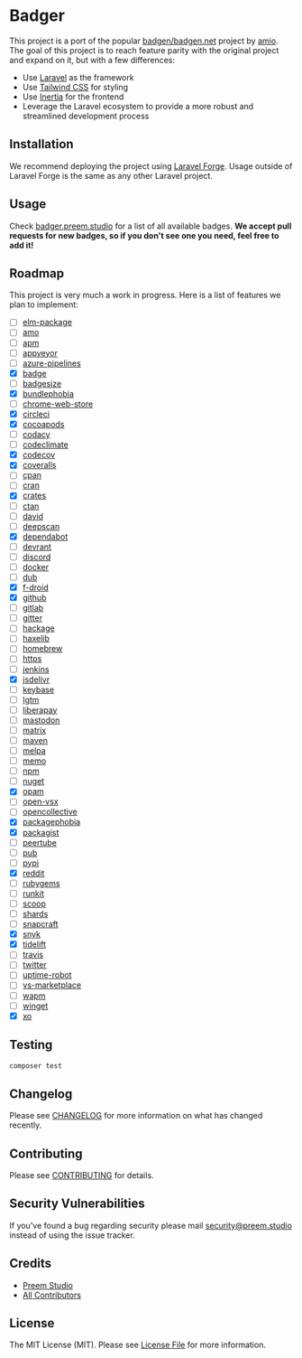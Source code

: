 # Badger

This project is a port of the popular [badgen/badgen.net](https://github.com/badgen/badgen.net) project by [amio](https://github.com/amio). The goal of this project is to reach feature parity with the original project and expand on it, but with a few differences:

- Use [Laravel](https://laravel.com) as the framework
- Use [Tailwind CSS](https://tailwindcss.com) for styling
- Use [Inertia](https://inertiajs.com) for the frontend
- Leverage the Laravel ecosystem to provide a more robust and streamlined development process

## Installation

We recommend deploying the project using [Laravel Forge](https://forge.laravel.com). Usage outside of Laravel Forge is the same as any other Laravel project.

## Usage

Check [badger.preem.studio](https://badger.preem.studio) for a list of all available badges. **We accept pull requests for new badges, so if you don't see one you need, feel free to add it!**

## Roadmap

This project is very much a work in progress. Here is a list of features we plan to implement:

- [ ] [elm-package](https://github.com/badgen/badgen.net/blob/master/api/elm-package.ts)
- [ ] [amo](https://github.com/badgen/badgen.net/blob/master/api/amo.ts)
- [ ] [apm](https://github.com/badgen/badgen.net/blob/master/api/apm.ts)
- [ ] [appveyor](https://github.com/badgen/badgen.net/blob/master/api/appveyor.ts)
- [ ] [azure-pipelines](https://github.com/badgen/badgen.net/blob/master/api/azure-pipelines.ts)
- [x] [badge](https://github.com/badgen/badgen.net/blob/master/api/badge.ts)
- [ ] [badgesize](https://github.com/badgen/badgen.net/blob/master/api/badgesize.ts)
- [x] [bundlephobia](https://github.com/badgen/badgen.net/blob/master/api/bundlephobia.ts)
- [ ] [chrome-web-store](https://github.com/badgen/badgen.net/blob/master/api/chrome-web-store.ts)
- [x] [circleci](https://github.com/badgen/badgen.net/blob/master/api/circleci.ts)
- [x] [cocoapods](https://github.com/badgen/badgen.net/blob/master/api/cocoapods.ts)
- [ ] [codacy](https://github.com/badgen/badgen.net/blob/master/api/codacy.ts)
- [ ] [codeclimate](https://github.com/badgen/badgen.net/blob/master/api/codeclimate.ts)
- [x] [codecov](https://github.com/badgen/badgen.net/blob/master/api/codecov.ts)
- [x] [coveralls](https://github.com/badgen/badgen.net/blob/master/api/coveralls.ts)
- [ ] [cpan](https://github.com/badgen/badgen.net/blob/master/api/cpan.ts)
- [ ] [cran](https://github.com/badgen/badgen.net/blob/master/api/cran.ts)
- [x] [crates](https://github.com/badgen/badgen.net/blob/master/api/crates.ts)
- [ ] [ctan](https://github.com/badgen/badgen.net/blob/master/api/ctan.ts)
- [ ] [david](https://github.com/badgen/badgen.net/blob/master/api/david.ts)
- [ ] [deepscan](https://github.com/badgen/badgen.net/blob/master/api/deepscan.ts)
- [x] [dependabot](https://github.com/badgen/badgen.net/blob/master/api/dependabot.ts)
- [ ] [devrant](https://github.com/badgen/badgen.net/blob/master/api/devrant.ts)
- [ ] [discord](https://github.com/badgen/badgen.net/blob/master/api/discord.ts)
- [ ] [docker](https://github.com/badgen/badgen.net/blob/master/api/docker.ts)
- [ ] [dub](https://github.com/badgen/badgen.net/blob/master/api/dub.ts)
- [x] [f-droid](https://github.com/badgen/badgen.net/blob/master/api/f-droid.ts)
- [x] [github](https://github.com/badgen/badgen.net/blob/master/api/github.ts)
- [ ] [gitlab](https://github.com/badgen/badgen.net/blob/master/api/gitlab.ts)
- [ ] [gitter](https://github.com/badgen/badgen.net/blob/master/api/gitter.ts)
- [ ] [hackage](https://github.com/badgen/badgen.net/blob/master/api/hackage.ts)
- [ ] [haxelib](https://github.com/badgen/badgen.net/blob/master/api/haxelib.ts)
- [ ] [homebrew](https://github.com/badgen/badgen.net/blob/master/api/homebrew.ts)
- [ ] [https](https://github.com/badgen/badgen.net/blob/master/api/https.ts)
- [ ] [jenkins](https://github.com/badgen/badgen.net/blob/master/api/jenkins.ts)
- [x] [jsdelivr](https://github.com/badgen/badgen.net/blob/master/api/jsdelivr.ts)
- [ ] [keybase](https://github.com/badgen/badgen.net/blob/master/api/keybase.ts)
- [ ] [lgtm](https://github.com/badgen/badgen.net/blob/master/api/lgtm.ts)
- [ ] [liberapay](https://github.com/badgen/badgen.net/blob/master/api/liberapay.ts)
- [ ] [mastodon](https://github.com/badgen/badgen.net/blob/master/api/mastodon.ts)
- [ ] [matrix](https://github.com/badgen/badgen.net/blob/master/api/matrix.ts)
- [ ] [maven](https://github.com/badgen/badgen.net/blob/master/api/maven.ts)
- [ ] [melpa](https://github.com/badgen/badgen.net/blob/master/api/melpa.ts)
- [ ] [memo](https://github.com/badgen/badgen.net/blob/master/api/memo.ts)
- [ ] [npm](https://github.com/badgen/badgen.net/blob/master/api/npm.ts)
- [ ] [nuget](https://github.com/badgen/badgen.net/blob/master/api/nuget.ts)
- [x] [opam](https://github.com/badgen/badgen.net/blob/master/api/opam.ts)
- [ ] [open-vsx](https://github.com/badgen/badgen.net/blob/master/api/open-vsx.ts)
- [ ] [opencollective](https://github.com/badgen/badgen.net/blob/master/api/opencollective.ts)
- [x] [packagephobia](https://github.com/badgen/badgen.net/blob/master/api/packagephobia.ts)
- [x] [packagist](https://github.com/badgen/badgen.net/blob/master/api/packagist.ts)
- [ ] [peertube](https://github.com/badgen/badgen.net/blob/master/api/peertube.ts)
- [ ] [pub](https://github.com/badgen/badgen.net/blob/master/api/pub.ts)
- [ ] [pypi](https://github.com/badgen/badgen.net/blob/master/api/pypi.ts)
- [x] [reddit](https://github.com/badgen/badgen.net/blob/master/api/reddit.ts)
- [ ] [rubygems](https://github.com/badgen/badgen.net/blob/master/api/rubygems.ts)
- [ ] [runkit](https://github.com/badgen/badgen.net/blob/master/api/runkit.ts)
- [ ] [scoop](https://github.com/badgen/badgen.net/blob/master/api/scoop.ts)
- [ ] [shards](https://github.com/badgen/badgen.net/blob/master/api/shards.ts)
- [ ] [snapcraft](https://github.com/badgen/badgen.net/blob/master/api/snapcraft.ts)
- [x] [snyk](https://github.com/badgen/badgen.net/blob/master/api/snyk.ts)
- [x] [tidelift](https://github.com/badgen/badgen.net/blob/master/api/tidelift.ts)
- [ ] [travis](https://github.com/badgen/badgen.net/blob/master/api/travis.ts)
- [ ] [twitter](https://github.com/badgen/badgen.net/blob/master/api/twitter.ts)
- [ ] [uptime-robot](https://github.com/badgen/badgen.net/blob/master/api/uptime-robot.ts)
- [ ] [vs-marketplace](https://github.com/badgen/badgen.net/blob/master/api/vs-marketplace.ts)
- [ ] [wapm](https://github.com/badgen/badgen.net/blob/master/api/wapm.ts)
- [ ] [winget](https://github.com/badgen/badgen.net/blob/master/api/winget.ts)
- [x] [xo](https://github.com/badgen/badgen.net/blob/master/api/xo.ts)

## Testing

```bash
composer test
```

## Changelog

Please see [CHANGELOG](CHANGELOG.md) for more information on what has changed recently.

## Contributing

Please see [CONTRIBUTING](CONTRIBUTING.md) for details.

## Security Vulnerabilities

If you've found a bug regarding security please mail [security@preem.studio](mailto:security@preem.studio) instead of using the issue tracker.

## Credits

- [Preem Studio](https://github.com/PreemStudio)
- [All Contributors](../../contributors)

## License

The MIT License (MIT). Please see [License File](LICENSE.md) for more information.
